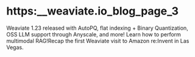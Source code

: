 # https:\_\_weaviate.io_blog_page_3

Weaviate 1.23 released with AutoPQ, flat indexing + Binary Quantization, OSS LLM support through Anyscale, and more! Learn how to perform multimodal RAG!Recap the first Weaviate visit to Amazon re:Invent in Las Vegas.
